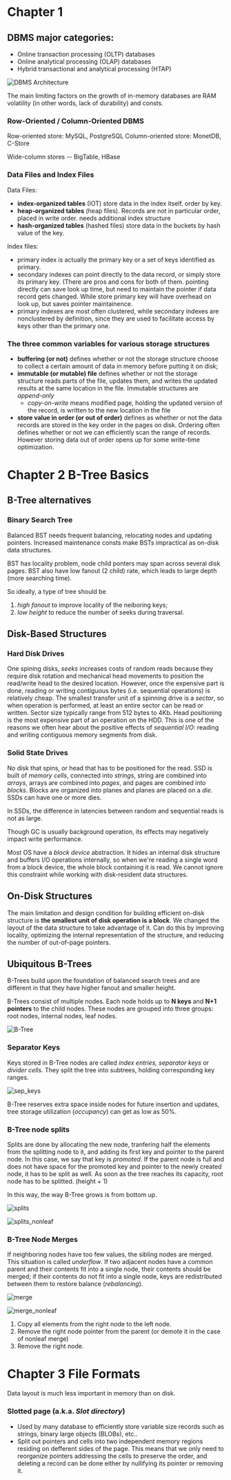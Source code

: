 # Chapter 1

## DBMS major categories: 
- Online transaction processing (OLTP) databases
- Online analytical processing (OLAP) databases
- Hybrid transactional and analytical processing (HTAP)

![DBMS Architecture](image/DBMS_architecture.png)

The main limiting factors on the growth of in-memory databases are RAM volatility (in other words, lack of durability) and consts. 

### Row-Oriented / Column-Oriented DBMS
Row-oriented store: MySQL, PostgreSQL
Column-oriented store: MonetDB, C-Store

Wide-column stores -- BigTable, HBase

### Data Files and Index Files
Data Files:
- **index-organized tables** (IOT) store data in the index itself. order by key.
- **heap-organized tables** (heap files). Records are not in particular order, placed in write order. needs additional index structure
- **hash-organized tables** (hashed files) store data in the buckets by hash value of the key.

Index files:
- primary index is actually the primary key or a set of keys identified as primary. 
- secondary indexes can point directly to the data record, or simply store its primary key. (There are pros and cons for both of them. pointing directly can save look up time, but need to maintain the pointer if data record gets changed. While store primary key will have overhead on look up, but saves pointer maintainence. 
- primary indexes are most often clustered, while secondary indexes are nonclustered by definition, since they are used to facilitate access by keys other than the primary one. 

### The three common variables for various storage structures
- **buffering (or not)** defines whether or not the storage structure choose to collect a certain amount of data in memory before putting it on disk;
- **immutable (or mutable) file** defines whether or not the storage structure reads parts of the file, updates them, and writes the updated results at the same location in the file. Immutable structures are *append-only*
  - *copy-on-write* means modified page, holding the updated version of the record, is written to the new location in the file
- **store value in order (or out of order)** defines as whether or not the data records are stored in the key order in the pages on disk. Ordering often defines whether or not we can efficiently scan the range of records. However storing data out of order opens up for some write-time optimization.


# Chapter 2 B-Tree Basics

## B-Tree alternatives

### Binary Search Tree
Balanced BST needs frequent balancing, relocating nodes and updating pointers. Increased maintenance consts make BSTs impractical as on-disk data structures.

BST has locality problem, node child ponters may span across several disk pages. 
BST also have low fanout (2 child) rate, which leads to large depth (more searching time).

So ideally, a type of tree should be 
1. *high fanout* to improve locality of the neiboring keys;
2. *low height* to reduce the number of seeks during traversal.

## Disk-Based Structures

### Hard Disk Drives 
One spining disks, *seeks* increases costs of random reads because they require disk rotation and mechanical head movements to position the read/write head to the desired location. However, once the expensive part is done, reading or writing contiguous bytes (i.e. sequential operations) is relatively cheap.
The smallest transfer unit of a spinning drive is a *sector*, so when operation is performed, at least an entire sector can be read or written. Sector size typically range from 512 bytes to 4Kb.
Head positioning is the most expensive part of an operation on the HDD. This is one of the reasons we often hear about the positive effects of *sequential I/O*: reading and writing contiguous memory segments from disk.

### Solid State Drives
No disk that spins, or head that has to be positioned for the read. SSD is built of *memory cells*, connected into *strings*, string are combined into *arrays*, arrays are combined into *pages*, and pages are combined into *blocks*. Blocks are organized into planes and planes are placed on a *die*. SSDs can have one or more dies.

In SSDs, the difference in latencies between random and sequential reads is not as large. 

Though GC is usually background operation, its effects may negatively impact write performance.

Most OS have a *block device* abstraction. It hides an internal disk structure and buffers I/O operations internally, so when we're reading a single word from a block device, the whole block containing it is read. We cannot ignore this constraint while working with disk-resident data structures.

## On-Disk Structures
The main limitation and design condition for building efficient on-disk structure is **the smallest unit of disk operation is a block**. We changed the layout of the data structure to take advantage of it.
Can do this by improving locality, optimizing the internal representation of the structure, and reducing the number of out-of-page pointers.

## Ubiquitous B-Trees
B-Trees build upon the foundation of balanced search trees and are different in that they have higher fanout and smaller height.

B-Trees consist of multiple nodes. Each node holds up to **N keys** and **N+1 pointers** to the child nodes. These nodes are grouped into three groups: root nodes, internal nodes, leaf nodes.

![B-Tree](image/B-Tree.png)

### Separator Keys
Keys stored in B-Tree nodes are called *index entries, separator keys* or *divider cells*. They split the tree into subtrees, holding corresponding key ranges. 

![sep_keys](image/separator_keys.png)

B-Tree reserves extra space inside nodes for future insertion and updates, tree storage utilization (*occupancy*) can get as low as 50%.

### B-Tree node splits
Splits are done by allocating the new node, tranfering half the elements from the splitting node to it, and adding its first key and pointer to the parent node. In this case, we say that key is *promoted*. If the parent node is full and does not have space for the promoted key and pointer to the newly created node, it has to be split as well. As soon as the tree reaches its capacity, root node has to be splitted. (height + 1)

In this way, the way B-Tree grows is from bottom up.

![splits](image/node_splits.png)

![splits_nonleaf](image/node_splits_noleaf.png)


### B-Tree Node Merges
If neighboring nodes have too few values, the sibling nodes are merged. This situation is called *underflow*. 
If two adjacent nodes have a common parent and their contents fit into a single node, their contents should be merged; if their contents do not fit into a single node, keys are redistributed between them to restore balance (*rebalancing*).

![merge](image/nodes_merge.png)

![merge_nonleaf](image/nodes_merge_noleaf.png)

1. Copy all elements from the right node to the left node.
2. Remove the right node pointer from the parent (or demote it in the case of nonleaf merge)
3. Remove the right node.

# Chapter 3 File Formats

Data layout is much less important in memory than on disk. 

### Slotted page (a.k.a. *Slot directory*)
- Used by many database to efficiently store variable size records such as strings, binary large objects (BLOBs), etc..
- Split out pointers and cells into two independent memory regions residing on defferent sides of the page. This means that we only need to reorganize pointers addressing the cells to preserve the order, and deleting a record can be done either by nullifying its pointer or removing it. 



